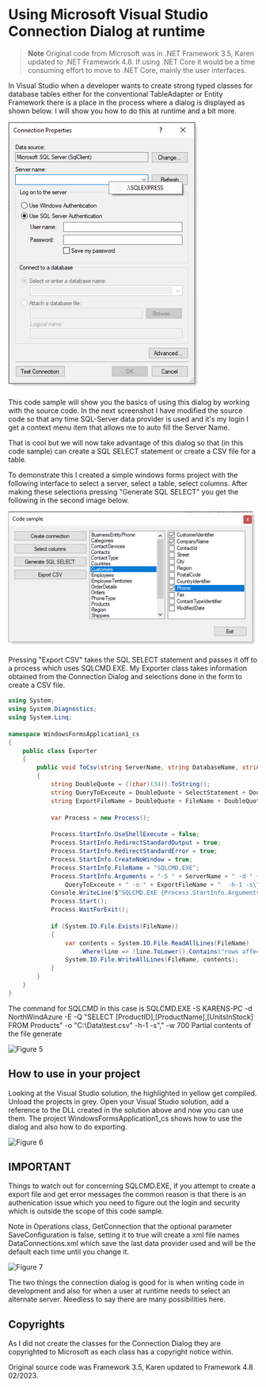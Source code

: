 # Using Microsoft Visual Studio Connection Dialog at runtime

> **Note**
> Original code from Microsoft was in .NET Framework 3.5, Karen updated to .NET Framework 4.8. If using .NET Core it would be a time consuming effort to move to .NET Core, mainly the user interfaces.

In Visual Studio when a developer wants to create strong typed classes for database tables either for the conventional TableAdapter or Entity Framework there is a place in the process where a dialog is displayed as shown below. I will show you how to do this at runtime and a bit more.

![Figure 1](assets/Figure1.png)

This code sample will show you the basics of using this dialog by working with the source code. In the next screenshot I have modified the source code so that any time SQL-Server data provider is used and it's my login I get a context menu item that allows me to auto fill the Server Name.



That is cool but we will now take advantage of this dialog so that (in this code sample) can create a SQL SELECT statement or create a CSV file for a table.

To demonstrate this I created a simple windows forms project with the following interface to select a server, select a table, select columns. After making these selections pressing "Generate SQL SELECT" you get the following in the second image below.

![Figure 3](assets/main.png)

Pressing "Export CSV" takes the SQL SELECT statement and passes it off to a process which uses SQLCMD.EXE. My Exporter class takes information obtained from the Connection Dialog and selections done in the form to create a CSV file.

```csharp
using System; 
using System.Diagnostics; 
using System.Linq; 
 
namespace WindowsFormsApplication1_cs 
{ 
    public class Exporter 
    { 
        public void ToCsv(string ServerName, string DatabaseName, string SelectStatement, string FileName) 
        { 
            string DoubleQuote = ((char)(34)).ToString(); 
            string QueryToExceute = DoubleQuote + SelectStatement + DoubleQuote; 
            string ExportFileName = DoubleQuote + FileName + DoubleQuote; 
 
            var Process = new Process(); 
             
            Process.StartInfo.UseShellExecute = false; 
            Process.StartInfo.RedirectStandardOutput = true; 
            Process.StartInfo.RedirectStandardError = true; 
            Process.StartInfo.CreateNoWindow = true; 
            Process.StartInfo.FileName = "SQLCMD.EXE"; 
            Process.StartInfo.Arguments = "-S " + ServerName + " -d " + DatabaseName + " -E -Q " +  
                QueryToExceute + " -o " + ExportFileName + "  -h-1 -s\",\" -w 700"; 
            Console.WriteLine($"SQLCMD.EXE {Process.StartInfo.Arguments}"); 
            Process.Start(); 
            Process.WaitForExit(); 
 
            if (System.IO.File.Exists(FileName)) 
            { 
                var contents = System.IO.File.ReadAllLines(FileName) 
                    .Where(line => !line.ToLower().Contains("rows affected") && !string.IsNullOrWhiteSpace(line)).ToArray(); 
                System.IO.File.WriteAllLines(FileName, contents); 
            } 
        } 
    } 
} 
```
The command for SQLCMD in this case is
SQLCMD.EXE -S KARENS-PC -d NorthWindAzure -E -Q "SELECT [ProductID],[ProductName],[UnitsInStock] FROM Products" -o "C:\Data\test.csv"  -h-1 -s"," -w 700
Partial contents of the file generate

![Figure 5](assets/Figure5.jpg)

## How to use in your project
Looking at the Visual Studio solution, the highlighted in yellow get compiled. Unload the projects in grey.
Open your Visual Studio solution, add a reference to the DLL created in the solution above and now you can use them.
The project WindowsFormsApplication1_cs shows how to use the dialog and also how to do exporting.

![Figure 6](assets/Figure66.jpg)

## IMPORTANT
Things to watch out for concerning SQLCMD.EXE, if you attempt to create a export file and get error messages the common reason is that there is an authenication issue which you need to figure out the login and security which is outside the scope of this code sample.

Note in Operations class, GetConnection that the optional parameter SaveConfiguration is false, setting it to true will create a xml file names DataConnections.xml which save the last data provider used and will be the default each time until you change it.

![Figure 7](assets/Figure7.jpg)

The two things the connection dialog is good for is when writing code in development and also for when a user at runtime needs to select an alternate server. Needless to say there are many possibilities here.

## Copyrights
As I did not create the classes for the Connection Dialog they are copyrighted to Microsoft as each class has a copyright notice within.

Original source code was Framework 3.5, Karen updated to Framework 4.8 02/2023.